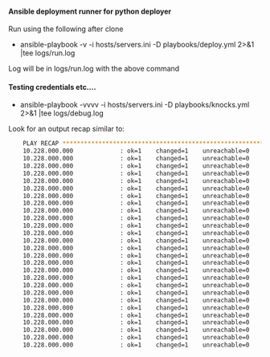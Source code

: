 #### Ansible deployment runner for python deployer

Run using the following after clone

 * ansible-playbook -v -i hosts/servers.ini -D playbooks/deploy.yml 2>&1 |tee logs/run.log
 
Log will be in logs/run.log with the above command


#### Testing credentials etc....

 * ansible-playbook -vvvv -i hosts/servers.ini -D playbooks/knocks.yml 2>&1 |tee logs/debug.log
 
 Look for an output recap similar to:
 
 ```bash
     PLAY RECAP ********************************************************************
     10.228.000.000             : ok=1    changed=1    unreachable=0    failed=0
     10.228.000.000             : ok=1    changed=1    unreachable=0    failed=0
     10.228.000.000             : ok=1    changed=1    unreachable=0    failed=0
     10.228.000.000             : ok=1    changed=1    unreachable=0    failed=0
     10.228.000.000             : ok=1    changed=1    unreachable=0    failed=0
     10.228.000.000             : ok=1    changed=1    unreachable=0    failed=0
     10.228.000.000             : ok=1    changed=1    unreachable=0    failed=0
     10.228.000.000             : ok=1    changed=1    unreachable=0    failed=0
     10.228.000.000             : ok=1    changed=1    unreachable=0    failed=0
     10.228.000.000             : ok=1    changed=1    unreachable=0    failed=0
     10.228.000.000             : ok=1    changed=1    unreachable=0    failed=0
     10.228.000.000             : ok=1    changed=1    unreachable=0    failed=0
     10.228.000.000             : ok=1    changed=1    unreachable=0    failed=0
     10.228.000.000             : ok=1    changed=1    unreachable=0    failed=0
     10.228.000.000             : ok=1    changed=1    unreachable=0    failed=0
     10.228.000.000             : ok=1    changed=1    unreachable=0    failed=0
     10.228.000.000             : ok=1    changed=1    unreachable=0    failed=0
     10.228.000.000             : ok=1    changed=1    unreachable=0    failed=0
     10.228.000.000             : ok=1    changed=1    unreachable=0    failed=0
     10.228.000.000             : ok=1    changed=1    unreachable=0    failed=0
     10.228.000.000             : ok=1    changed=1    unreachable=0    failed=0
     10.228.000.000             : ok=1    changed=1    unreachable=0    failed=0
     10.228.000.000             : ok=1    changed=1    unreachable=0    failed=0
     10.228.000.000             : ok=1    changed=1    unreachable=0    failed=0
     10.228.000.000             : ok=1    changed=1    unreachable=0    failed=0
     10.228.000.000             : ok=1    changed=1    unreachable=0    failed=0
     10.228.000.000             : ok=1    changed=1    unreachable=0    failed=0
 ```